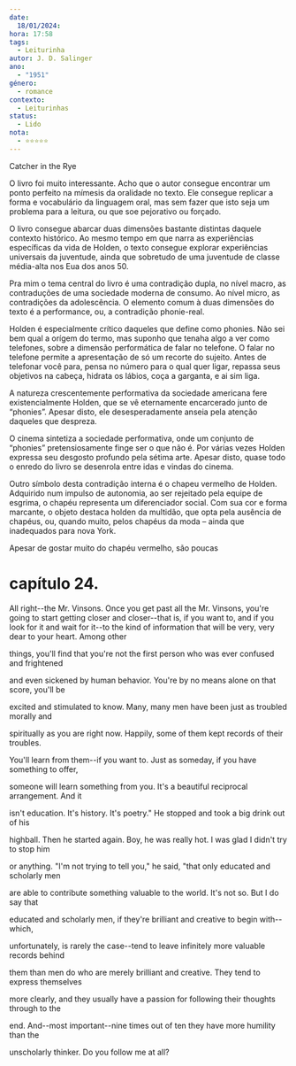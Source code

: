 ```yaml
---
date:
  18/01/2024: 
hora: 17:58
tags:
  - Leiturinha
autor: J. D. Salinger
ano:
  - "1951"
género:
  - romance
contexto:
  - Leiturinhas
status:
  - Lido
nota:
  - ⭐⭐⭐⭐⭐
---
```

Catcher in the Rye

O livro foi muito interessante. Acho que o autor consegue encontrar um ponto perfeito na mímesis da oralidade no texto. Ele consegue replicar a forma e vocabulário da linguagem oral, mas sem fazer que isto seja um problema para a leitura, ou que soe pejorativo ou forçado.

O livro consegue abarcar duas dimensões bastante distintas daquele contexto histórico. Ao mesmo tempo em que narra as experiências específicas da vida de Holden, o texto consegue explorar experiências universais da juventude, ainda que sobretudo de uma juventude de classe média-alta nos Eua dos anos 50.

Pra mim o tema central do livro é uma contradição dupla, no nível macro, as contraduções de uma sociedade moderna de consumo. Ao nível micro, as contradições da adolescência. O elemento comum à duas dimensões do texto é a performance, ou, a contradição phonie-real.

Holden é especialmente crítico daqueles que define como phonies. Não sei bem qual a orígem do termo, mas suponho que tenaha algo a ver como telefones, sobre a dimensão performática de falar no telefone. O falar no telefone permite a apresentação de só um recorte do sujeito. Antes de telefonar você para, pensa no número para o qual quer ligar, repassa seus objetivos na cabeça, hidrata os lábios, coça a garganta, e ai sim liga.

A natureza crescentemente performativa da sociedade americana fere existencialmente Holden, que se vê eternamente encarcerado junto de “phonies”. Apesar disto, ele desesperadamente anseia pela atenção daqueles que despreza.

O cinema sintetiza a sociedade performativa, onde um conjunto de “phonies” pretensiosamente finge ser o que não é. Por várias vezes Holden expressa seu desgosto profundo pela sétima arte. Apesar disto, quase todo o enredo do livro se desenrola entre idas e vindas do cinema.

Outro símbolo desta contradição interna é o chapeu vermelho de Holden. Adquirido num impulso de autonomia, ao ser rejeitado pela equipe de esgrima, o chapéu representa um diferenciador social. Com sua cor e forma marcante, o objeto destaca holden da multidão, que opta pela ausência de chapéus, ou, quando muito, pelos chapéus da moda – ainda que inadequados para nova York.

Apesar de gostar muito do chapéu vermelho, são poucas




# capítulo 24. 
All right--the Mr. Vinsons. Once you get past all the Mr. Vinsons, you're going  to start getting closer and closer--that is, if you want to, and if you look for it and wait for it--to the kind of information that will be very, very dear to your heart. Among other 

things, you'll find that you're not the first person who was ever confused and frightened 

and even sickened by human behavior. You're by no means alone on that score, you'll be 

excited and stimulated to know. Many, many men have been just as troubled morally and 

spiritually as you are right now. Happily, some of them kept records of their troubles. 

You'll learn from them--if you want to. Just as someday, if you have something to offer, 

someone will learn something from you. It's a beautiful reciprocal arrangement. And it 

isn't education. It's history. It's poetry." He stopped and took a big drink out of his 

highball. Then he started again. Boy, he was really hot. I was glad I didn't try to stop him 

or anything. "I'm not trying to tell you," he said, "that only educated and scholarly men 

are able to contribute something valuable to the world. It's not so. But I do say that 

educated and scholarly men, if they're brilliant and creative to begin with--which, 

unfortunately, is rarely the case--tend to leave infinitely more valuable records behind 

them than men do who are merely brilliant and creative. They tend to express themselves 

more clearly, and they usually have a passion for following their thoughts through to the 

end. And--most important--nine times out of ten they have more humility than the 

unscholarly thinker. Do you follow me at all?


